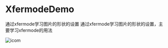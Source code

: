 # XfermodeDemo
通过xfermode学习图片的形状的设置
通过xfermode学习图片的形状的设置，主要学习xfermode的用法

![icom](https://github.com/wangjia55/XfermodeDemo/blob/master/image2.png)
